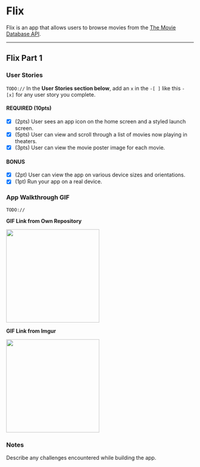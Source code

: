 # Flix

Flix is an app that allows users to browse movies from the [The Movie Database API](http://docs.themoviedb.apiary.io/#).

---

## Flix Part 1

### User Stories
`TODO://` In the **User Stories section below**, add an `x` in the `-[ ]` like this `- [x]` for any user story you complete.

#### REQUIRED (10pts)
- [x] (2pts) User sees an app icon on the home screen and a styled launch screen.
- [x] (5pts) User can view and scroll through a list of movies now playing in theaters.
- [x] (3pts) User can view the movie poster image for each movie.

#### BONUS
- [x] (2pt) User can view the app on various device sizes and orientations.
- [x] (1pt) Run your app on a real device.

### App Walkthrough GIF
`TODO://`

**GIF Link from Own Repository**

<img src="https://github.com/champcody/giving-advocate/tree/main/Grader-task-ios.gif" width=250><br>

**GIF Link from Imgur**

<img src="https://imgur.com/a/4qiNYPV" width=250><br>

### Notes
Describe any challenges encountered while building the app.
